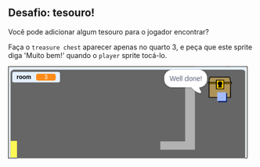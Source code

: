 ## Desafio: tesouro!

Você pode adicionar algum tesouro para o jogador encontrar?

Faça o `treasure chest` aparecer apenas no quarto 3, e peça que este sprite diga 'Muito bem!' quando o `player` sprite tocá-lo.

![screenshot](images/world-treasure.png)